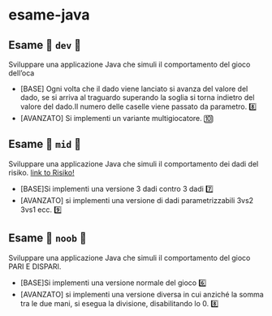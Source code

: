 # esame-java


## Esame 🥇 ```dev``` 🤴
Sviluppare una applicazione Java che simuli il comportamento del gioco dell’oca
* [BASE] Ogni volta che il dado viene lanciato si avanza del valore del dado, se si arriva al traguardo superando la soglia si torna indietro del valore del dado.Il numero delle caselle viene passato da parametro. 8️⃣
* [AVANZATO] Si implementi un variante multigiocatore. 🔟

## Esame 🥈 ```mid``` 👨‍
Sviluppare una applicazione Java che simuli il comportamento dei dadi del risiko.
[link to Risiko!](https://it.wikipedia.org/wiki/RisiKo!)
* [BASE]Si implementi una versione 3 dadi contro 3 dadi 7️⃣
* [AVANZATO] si implementi una versione di dadi parametrizzabili 3vs2 3vs1 ecc. 9️⃣

## Esame 🥉 ```noob``` 🧟‍
Sviluppare una applicazione Java che simuli il comportamento del gioco PARI E DISPARI.
* [BASE]Si implementi una versione normale del gioco 6️⃣
* [AVANZATO] si implementi una versione diversa in cui anziché la somma tra le due mani, si esegua la divisione, disabilitando lo 0. 8️⃣

